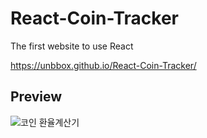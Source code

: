 # React-Coin-Tracker

The first website to use React

https://unbbox.github.io/React-Coin-Tracker/

## Preview

![코인 환율계산기](https://github.com/user-attachments/assets/cb6f7159-8154-44b1-b614-d787e9a72489)
